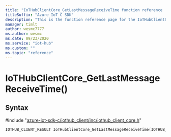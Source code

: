 ```yaml
---                             
title: "IoTHubClientCore_GetLastMessageReceiveTime function reference | Microsoft Docs" 
titleSuffix: "Azure IoT C SDK"            
description: "This is the function reference page for the IoTHubClientCore_GetLastMessageReceiveTime() function in the Azure IoT C SDK. This SDK is used with Azure IoT Hub and Azure IoT Hub Device Provisioning Service"            
manager: timlt                 
author: wesmc7777              
ms.author: wesmc               
ms.date: 09/23/2020                    
ms.service: "iot-hub"             
ms.custom: ""                
ms.topic: "reference"        
---                            
```


# IoTHubClientCore_GetLastMessageReceiveTime()

## Syntax

\#include "[azure-iot-sdk-c/iothub_client/inc/iothub_client_core.h](../iothub-client-core-h.md)"  
```C
IOTHUB_CLIENT_RESULT IoTHubClientCore_GetLastMessageReceiveTime(IOTHUB_CLIENT_CORE_HANDLE  MU_C2);
```

